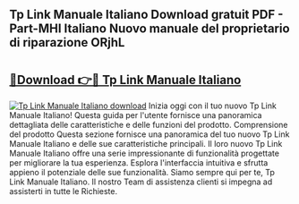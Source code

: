 ## Tp Link Manuale Italiano Download gratuit PDF - Part-MHI Italiano Nuovo manuale del proprietario di riparazione ORjhL

# <h2><a href="http://dfd3lmk.blite.top/?on=Tp+Link+Manuale+Italiano">🔗Download 👉🔴 Tp Link Manuale Italiano</a></h2>

[![Tp Link Manuale Italiano download](https://i.imgur.com/lujVjoI.png)](http://dfd3lmk.blite.top/?on=Tp+Link+Manuale+Italiano)
Inizia oggi con il tuo nuovo Tp Link Manuale Italiano! Questa guida per l'utente fornisce una panoramica dettagliata delle caratteristiche e delle funzioni del prodotto. Comprensione del prodotto Questa sezione fornisce una panoramica del tuo nuovo Tp Link Manuale Italiano e delle sue caratteristiche principali. Il loro nuovo Tp Link Manuale Italiano offre una serie impressionante di funzionalità progettate per migliorare la tua esperienza. Esplora l'interfaccia intuitiva e sfrutta appieno il potenziale delle sue funzionalità. Siamo sempre qui per te, Tp Link Manuale Italiano. Il nostro Team di assistenza clienti si impegna ad assisterti in tutte le Richieste.
